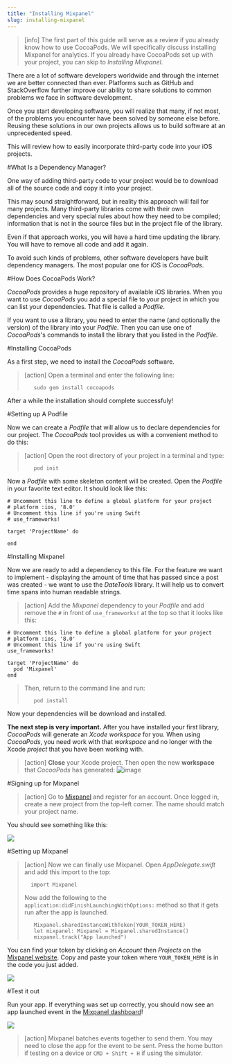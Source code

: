 ```yaml
---
title: "Installing Mixpanel"
slug: installing-mixpanel
---
```


> [info]
>The first part of this guide will serve as a review if you already know how to use CocoaPods. We will specifically discuss installing Mixpanel for analytics. If you already have CocoaPods set up with your project, you can skip to *Installing Mixpanel*.

There are a lot of software developers worldwide and through the internet we are better connected than ever. Platforms such as GitHub and StackOverflow further improve our ability to share solutions to common problems we face in software development.

Once you start developing software, you will realize that many, if not most, of the problems you encounter have been solved by someone else before. Reusing these solutions in our own projects allows us to build software at an unprecedented speed.

This will review how to easily incorporate third-party code into your iOS projects.

#What Is a Dependency Manager?

One way of adding third-party code to your project would be to download all of the source code and copy it into your project.

This may sound straightforward, but in reality this approach will fail for many projects. Many third-party libraries come with their own dependencies and very special rules about how they need to be compiled; information that is not in the source files but in the project file of the library.

Even if that approach works, you will have a hard time updating the library. You will have to remove all code and add it again.

To avoid such kinds of problems, other software developers have built dependency managers. The most popular one for iOS is _CocoaPods_.

#How Does CocoaPods Work?

_CocoaPods_ provides a huge repository of available iOS libraries. When you want to use _CocoaPods_ you add a special file to your project in which you can list your dependencies. That file is called a _Podfile_.

If you want to use a library, you need to enter the name (and optionally the version) of the library into your _Podfile_. Then you can use one of _CocoaPods_'s commands to install the library that you listed in the _Podfile_.

#Installing CocoaPods

As a first step, we need to install the _CocoaPods_ software.

> [action]
> Open a terminal and enter the following line:
>
>        sudo gem install cocoapods

After a while the installation should complete successfuly!

#Setting up A Podfile

Now we can create a _Podfile_ that will allow us to declare dependencies for our project. The _CocoaPods_ tool provides us with a convenient method to do this:

> [action]
> Open the root directory of your project in a terminal and type:
>
>        pod init

Now a _Podfile_ with some skeleton content will be created. Open the _Podfile_ in your favorite text editor. It should look like this:

```
# Uncomment this line to define a global platform for your project
# platform :ios, '8.0'
# Uncomment this line if you're using Swift
# use_frameworks!

target 'ProjectName' do

end
```

#Installing Mixpanel

Now we are ready to add a dependency to this file. For the feature we want to implement - displaying the amount of time that has passed since a post was created - we want to use the _DateTools_ library.
It will help us to convert time spans into human readable strings.

> [action]
> Add the _Mixpanel_ dependency to your _Podfile_ and add remove the `#` in front of `use_frameworks!` at the top so that it looks like this:
>
```
# Uncomment this line to define a global platform for your project
# platform :ios, '8.0'
# Uncomment this line if you're using Swift
use_frameworks!

target 'ProjectName' do
  pod 'Mixpanel'
end
```
>
> Then, return to the command line and run:
>
>        pod install

Now your dependencies will be download and installed.

**The next step is very important.** After you have installed your first library, _CocoaPods_ will generate an _Xcode workspace_ for you. When using _CocoaPods_, you need work with that _workspace_ and no longer with the Xcode _project_ that you have been working with.

> [action]
> **Close** your Xcode project. Then open the new **workspace** that _CocoaPods_ has generated:
> ![image](workspace.png)

#Signing up for Mixpanel

> [action]
> Go to [Mixpanel](https://mixpanel.com/register/) and register for an account. Once logged in, create a new project from the top-left corner. The name should match your project name.

You should see something like this:

![](./new_mixpanel.png)

#Setting up Mixpanel

> [action]
> Now we can finally use Mixpanel. Open _AppDelegate.swift_ and add this import to the top:
>
>       import Mixpanel
>
> Now add the following to the `application:didFinishLaunchingWithOptions:` method so that it gets run after the app is launched.
>
>        Mixpanel.sharedInstanceWithToken(YOUR_TOKEN_HERE)
>        let mixpanel: Mixpanel = Mixpanel.sharedInstance()
>        mixpanel.track("App launched")

You can find your token by clicking on *Account* then *Projects* on the [Mixpanel website](https://mixpanel.com/). Copy and paste your token where `YOUR_TOKEN_HERE` is in the code you just added.

![](./token.png)

#Test it out

Run your app. If everything was set up correctly, you should now see an app launched event in the [Mixpanel dashboard](https://mixpanel.com)!

![](./success.png)

> [action]
> Mixpanel batches events together to send them. You may need to close the app for the event to be sent. Press the home button if testing on a device or `CMD + Shift + H` if using the simulator.
